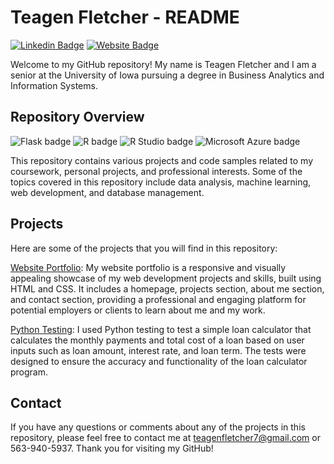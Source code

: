 # Teagen Fletcher - README
[![Linkedin Badge](https://img.shields.io/badge/-LinkedIn-0e76a8?style=flat-square&logo=Linkedin&logoColor=white)](https://www.linkedin.com/in/teagen-fletcher-513186221/)
[![Website Badge](https://img.shields.io/badge/Website-3b5998?style=flat-square&logo=google-chrome&logoColor=white)](https://teagenfletcher.com/)

Welcome to my GitHub repository! My name is Teagen Fletcher and I am a senior at the University of Iowa pursuing a degree in Business Analytics and Information Systems.

## Repository Overview
![Flask badge](https://img.shields.io/static/v1?message=Flask&logo=Flask&labelColor=000000&color=000000&logoColor=white&label=%20&style=for-the-badge) ![R badge](https://img.shields.io/static/v1?message=R%20Programming&logo=R&labelColor=276DC3&color=276DC3&logoColor=white&label=%20&style=for-the-badge) ![R Studio badge](https://img.shields.io/static/v1?message=R%20Studio&logo=RStudio&labelColor=75AADB&color=75AADB&logoColor=white&label=%20&style=for-the-badge) ![Microsoft Azure badge](https://img.shields.io/static/v1?message=Azure&logo=Microsoft%20Azure&labelColor=0078D4&color=0078D4&logoColor=white&label=%20&style=for-the-badge)   

This repository contains various projects and code samples related to my coursework, personal projects, and professional interests. Some of the topics covered in this repository include data analysis, machine learning, web development, and database management.

## Projects
Here are some of the projects that you will find in this repository:

[Website Portfolio](https://github.com/Tfletcher7/DigitalFinalProject): My website portfolio is a responsive and visually appealing showcase of my web development projects and skills, built using HTML and CSS. It includes a homepage, projects section, about me section, and contact section, providing a professional and engaging platform for potential employers or clients to learn about me and my work.

[Python Testing](https://github.com/Tfletcher7/python_testing): I used Python testing to test a simple loan calculator that calculates the monthly payments and total cost of a loan based on user inputs such as loan amount, interest rate, and loan term. The tests were designed to ensure the accuracy and functionality of the loan calculator program.

## Contact
If you have any questions or comments about any of the projects in this repository, please feel free to contact me at teagenfletcher7@gmail.com or 563-940-5937. Thank you for visiting my GitHub!

